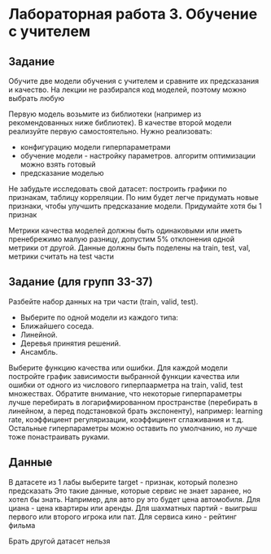 # Лабораторная работа 3. Обучение с учителем
## Задание
Обучите две модели обучения с учителем и сравните их предсказания и качество. На лекции не разбирался код моделей, поэтому можно выбрать любую

Первую модель возьмите из библиотеки (например из рекомендованных ниже библиотек). В качестве второй модели реализуйте первую самостоятельно. Нужно реализовать:
- конфигурацию модели гиперпараметрами
- обучение модели - настройку параметров. алгоритм оптимизации можно взять готовый
- предсказание моделью

Не забудьте исследовать свой датасет: построить графики по признакам, таблицу корреляции. По ним будет легче придумать новые признаки, чтобы улучшить предсказание модели. Придумайте хотя бы 1 признак

Метрики качества моделей должны быть одинаковыми или иметь пренебрежимо малую разницу, допустим 5% отклонения одной метрики от другой. Данные должны быть поделены на train, test, val, метрики считать на test части

## Задание (для групп 33-37)

Разбейте набор данных на три части (train, valid, test).
- Выберите по одной модели из каждого типа:
- Ближайшего соседа.
- Линейной.
- Деревья принятия решений.
- Ансамбль.

Выберите функцию качества или ошибки.
Для каждой модели постройте график зависимости выбранной функции качества или ошибки от одного из числового гиперпаарметра на train, valid, test множествах. Обратите внимание, что некоторые гиперпараметры лучше перебирать в логарифмированном пространстве (перебирать в линейном, а перед подстановкой брать экспоненту), например: learning rate, коэффициент регуляризации, коэффициент сглаживания и т.д. Остальные гиперпараметры можно оставить по умолчанию, но лучше тоже понастраивать руками.

## Данные
В датасете из 1 лабы выберите target - признак, который полезно предсказать
Это такие данные, которые сервис не знает заранее, но хотел бы знать. Например, для авто ру это будет цена автомобиля. Для циана - цена квартиры или аренды. Для шахматных партий - выигрыш первого или второго игрока или пат. Для сервиса кино - рейтинг фильма

Брать другой датасет нельзя

